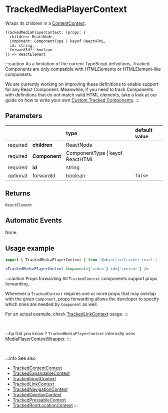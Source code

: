 # TrackedMediaPlayerContext

Wraps its children in a [ContentContext](/taxonomy/reference/location-contexts/ContentContext.md).

```tsx
TrackedMediaPlayerContext: (props: { 
  children: ReactNode,
  Component: ComponentType | keyof ReactHTML,
  id: string,
  forwardId?: boolean
}) => ReactElement
```

:::caution
As a limitation of the current TypeScript definitions, Tracked Components are only compatible with HTMLElements or HTMLElement-like components.

We are currently working on improving these definitions to enable support for any React Component. Meanwhile, if you need to track Components with definitions that do not match valid HTML elements, take a look at our guide on how to write your own [Custom Tracked Components](/tracking/react/how-to-guides/custom-components.md).
:::

## Parameters
|          |               | type                                 | default value |
|:--------:|:--------------|:-------------------------------------|:--------------|
| required | **children**  | ReactNode                            |               |
| required | **Component** | ComponentType &vert; keyof ReactHTML |               |
| required | **id**        | string                               |               |
| optional | forwardId     | boolean                              | `false`       |

## Returns
`ReactElement`

## Automatic Events
None.

## Usage example

```jsx
import { TrackedMediaPlayerContext } from '@objectiv/tracker-react';
```

```jsx
<TrackedMediaPlayerContext Component={'video'} id={'content'} />
```

:::caution Props forwarding
All `TrackedContext` components support props forwarding,

Whenever a `TrackedContext` requires one or more props that may overlap with the given `Component`, props forwarding allows the
developer to specify which ones are needed by `Component` as well.

For an actual example, check [TrackedLinkContext](/tracking/react/api-reference/trackedContexts/TrackedLinkContext.md#components) usage.
:::

<br />

:::tip Did you know ?
`TrackedMediaPlayerContext` internally uses [MediaPlayerContextWrapper](/tracking/react/api-reference/locationWrappers/MediaPlayerContextWrapper.md).
:::

<br />

:::info See also
- [TrackedContentContext](/tracking/react/api-reference/trackedContexts/TrackedContentContext.md)
- [TrackedExpandableContext](/tracking/react/api-reference/trackedContexts/TrackedExpandableContext.md)
- [TrackedInputContext](/tracking/react/api-reference/trackedContexts/TrackedInputContext.md)
- [TrackedLinkContext](/tracking/react/api-reference/trackedContexts/TrackedLinkContext.md)
- [TrackedNavigationContext](/tracking/react/api-reference/trackedContexts/TrackedNavigationContext.md)
- [TrackedOverlayContext](/tracking/react/api-reference/trackedContexts/TrackedOverlayContext.md)
- [TrackedPressableContext](/tracking/react/api-reference/trackedContexts/TrackedPressableContext.md)
- [TrackedRootLocationContext](/tracking/react/api-reference/trackedContexts/TrackedRootLocationContext.md)
:::
